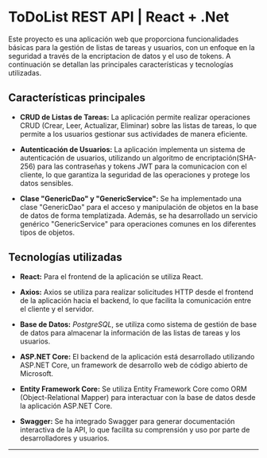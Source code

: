 # ToDoList REST API | React + .Net

Este proyecto es una aplicación web que proporciona funcionalidades básicas para la gestión de listas de tareas y usuarios, con un enfoque en la seguridad a través de la encriptacion de datos y el uso de tokens. A continuación se detallan las principales características y tecnologías utilizadas.

## Características principales

- **CRUD de Listas de Tareas:** La aplicación permite realizar operaciones CRUD (Crear, Leer, Actualizar, Eliminar) sobre las listas de tareas, lo que permite a los usuarios gestionar sus actividades de manera eficiente.

- **Autenticación de Usuarios:** La aplicación implementa un sistema de autenticación de usuarios, utilizando un algoritmo de encriptación(SHA-256) para las contraseñas y tokens JWT para la comunicacion con el cliente, lo que garantiza la seguridad de las operaciones y protege los datos sensibles.

- **Clase "GenericDao" y "GenericService":** Se ha implementado una clase "GenericDao" para el acceso y manipulación de objetos en la base de datos de forma templatizada. Además, se ha desarrollado un servicio genérico "GenericService" para operaciones comunes en los diferentes tipos de objetos.

## Tecnologías utilizadas

- **React:** Para el frontend de la aplicación se utiliza React.

- **Axios:** Axios se utiliza para realizar solicitudes HTTP desde el frontend de la aplicación hacia el backend, lo que facilita la comunicación entre el cliente y el servidor.

- **Base de Datos:** _PostgreSQL_, se utiliza como sistema de gestión de base de datos para almacenar la información de las listas de tareas y los usuarios.

- **ASP.NET Core:** El backend de la aplicación está desarrollado utilizando ASP.NET Core, un framework de desarrollo web de código abierto de Microsoft.

- **Entity Framework Core:** Se utiliza Entity Framework Core como ORM (Object-Relational Mapper) para interactuar con la base de datos desde la aplicación ASP.NET Core.

- **Swagger:** Se ha integrado Swagger para generar documentación interactiva de la API, lo que facilita su comprensión y uso por parte de desarrolladores y usuarios.

---
